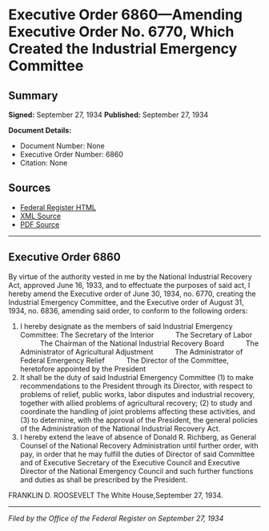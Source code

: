 # Executive Order 6860—Amending Executive Order No. 6770, Which Created the Industrial Emergency Committee

## Summary

**Signed:** September 27, 1934
**Published:** September 27, 1934

**Document Details:**
- Document Number: None
- Executive Order Number: 6860
- Citation: None

## Sources
- [Federal Register HTML](https://www.presidency.ucsb.edu/documents/executive-order-6860-amending-executive-order-no-6770-which-created-the-industrial)
- [XML Source](None)
- [PDF Source](None)

---

## Executive Order 6860

By virtue of the authority vested in me by the National Industrial Recovery Act, approved June 16, 1933, and to effectuate the purposes of said act, I hereby amend the Executive order of June 30, 1934, no. 6770, creating the Industrial Emergency Committee, and the Executive order of August 31, 1934, no. 6836, amending said order, to conform to the following orders:
1. I hereby designate as the members of said Industrial Emergency Committee:
The Secretary of the Interior           The Secretary of Labor           The Chairman of the National Industrial Recovery Board           The Administrator of Agricultural Adjustment           The Administrator of Federal Emergency Relief           The Director of the Committee, heretofore appointed by the President
2. It shall be the duty of said Industrial Emergency Committee (1) to make recommendations to the President through its Director, with respect to problems of relief, public works, labor disputes and industrial recovery, together with allied problems of agricultural recovery; (2) to study and coordinate the handling of joint problems affecting these activities, and (3) to determine, with the approval of the President, the general policies of the Administration of the National Industrial Recovery Act.
3. I hereby extend the leave of absence of Donald R. Richberg, as General Counsel of the National Recovery Administration until further order, with pay, in order that he may fulfill the duties of Director of said Committee and of Executive Secretary of the Executive Council and Executive Director of the National Emergency Council and such further functions and duties as shall be prescribed by the President.

FRANKLIN D. ROOSEVELT
The White House,September 27, 1934.

---

*Filed by the Office of the Federal Register on September 27, 1934*
